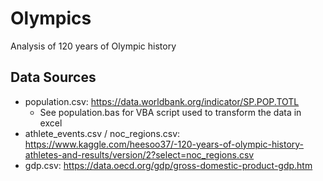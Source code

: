 # Olympics
Analysis of 120 years of Olympic history


## Data Sources ##

- population.csv: https://data.worldbank.org/indicator/SP.POP.TOTL
    - See population.bas for VBA script used to transform the data in excel
- athlete_events.csv / noc_regions.csv: https://www.kaggle.com/heesoo37/-120-years-of-olympic-history-athletes-and-results/version/2?select=noc_regions.csv
- gdp.csv: https://data.oecd.org/gdp/gross-domestic-product-gdp.htm
